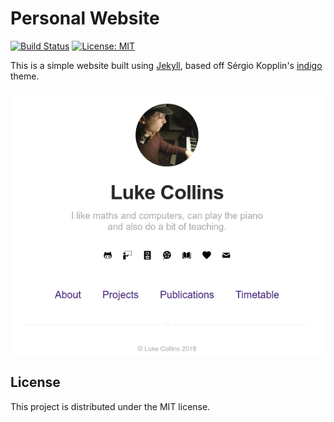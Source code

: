 # Personal Website
[![Build Status](https://travis-ci.org/drmenguin/drmenguin.github.io.svg?branch=master)](https://travis-ci.org/drmenguin/drmenguin.github.io)
[![License: MIT](https://img.shields.io/badge/License-MIT-blue.svg)](https://opensource.org/licenses/MIT)

This is a simple website built using [Jekyll](https://jekyllrb.com/), based off Sérgio Kopplin's [indigo](https://github.com/sergiokopplin/indigo) theme.

<p align="center"> <img src="assets/screenshot.png"> </p>

## License
This project is distributed under the MIT license.
